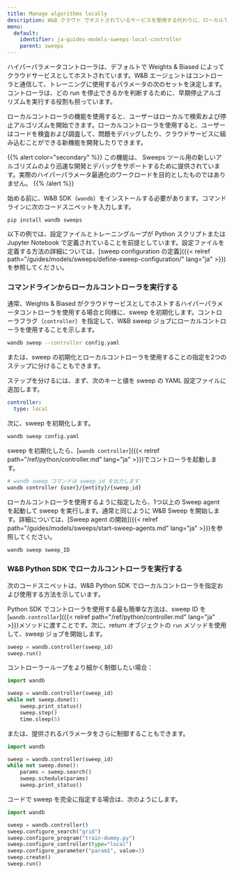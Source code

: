 ```yaml
---
title: Manage algorithms locally
description: W&B クラウド でホストされているサービスを使用する代わりに、ローカルでアルゴリズムを検索して停止します。
menu:
  default:
    identifier: ja-guides-models-sweeps-local-controller
    parent: sweeps
---
```


ハイパーパラメータコントローラは、デフォルトで Weights & Biased によってクラウドサービスとしてホストされています。W&B エージェントはコントローラと通信して、トレーニングに使用するパラメータの次のセットを決定します。コントローラは、どの run を停止できるかを判断するために、早期停止アルゴリズムを実行する役割も担っています。

ローカルコントローラの機能を使用すると、ユーザーはローカルで検索および停止アルゴリズムを開始できます。ローカルコントローラを使用すると、ユーザーはコードを検査および調査して、問題をデバッグしたり、クラウドサービスに組み込むことができる新機能を開発したりできます。

{{% alert color="secondary" %}}
この機能は、 Sweeps ツール用の新しいアルゴリズムのより迅速な開発とデバッグをサポートするために提供されています。実際のハイパーパラメータ最適化のワークロードを目的としたものではありません。
{{% /alert %}}

始める前に、W&B SDK（`wandb`）をインストールする必要があります。コマンドラインに次のコードスニペットを入力します。

```
pip install wandb sweeps
```

以下の例では、設定ファイルとトレーニングループが Python スクリプトまたは Jupyter Notebook で定義されていることを前提としています。設定ファイルを定義する方法の詳細については、[sweep configuration の定義]({{< relref path="/guides/models/sweeps/define-sweep-configuration/" lang="ja" >}})を参照してください。

### コマンドラインからローカルコントローラを実行する

通常、Weights & Biased がクラウドサービスとしてホストするハイパーパラメータコントローラを使用する場合と同様に、sweep を初期化します。コントローラフラグ（`controller`）を指定して、W&B sweep ジョブにローカルコントローラを使用することを示します。

```bash
wandb sweep --controller config.yaml
```

または、sweep の初期化とローカルコントローラを使用することの指定を2つのステップに分けることもできます。

ステップを分けるには、まず、次のキーと値を sweep の YAML 設定ファイルに追加します。

```yaml
controller:
  type: local
```

次に、sweep を初期化します。

```bash
wandb sweep config.yaml
```

sweep を初期化したら、[`wandb controller`]({{< relref path="/ref/python/controller.md" lang="ja" >}})でコントローラを起動します。

```bash
# wandb sweep コマンドは sweep_id を出力します
wandb controller {user}/{entity}/{sweep_id}
```

ローカルコントローラを使用するように指定したら、1つ以上の Sweep agent を起動して sweep を実行します。通常と同じように W&B Sweep を開始します。詳細については、[Sweep agent の開始]({{< relref path="/guides/models/sweeps/start-sweep-agents.md" lang="ja" >}})を参照してください。

```bash
wandb sweep sweep_ID
```

### W&B Python SDK でローカルコントローラを実行する

次のコードスニペットは、W&B Python SDK でローカルコントローラを指定および使用する方法を示しています。

Python SDK でコントローラを使用する最も簡単な方法は、sweep ID を[`wandb.controller`]({{< relref path="/ref/python/controller.md" lang="ja" >}})メソッドに渡すことです。次に、return オブジェクトの `run` メソッドを使用して、sweep ジョブを開始します。

```python
sweep = wandb.controller(sweep_id)
sweep.run()
```

コントローラーループをより細かく制御したい場合：

```python
import wandb

sweep = wandb.controller(sweep_id)
while not sweep.done():
    sweep.print_status()
    sweep.step()
    time.sleep(5)
```

または、提供されるパラメータをさらに制御することもできます。

```python
import wandb

sweep = wandb.controller(sweep_id)
while not sweep.done():
    params = sweep.search()
    sweep.schedule(params)
    sweep.print_status()
```

コードで sweep を完全に指定する場合は、次のようにします。

```python
import wandb

sweep = wandb.controller()
sweep.configure_search("grid")
sweep.configure_program("train-dummy.py")
sweep.configure_controller(type="local")
sweep.configure_parameter("param1", value=3)
sweep.create()
sweep.run()
```